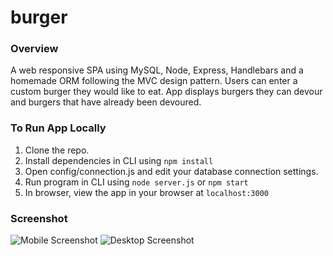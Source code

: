 # burger
### Overview
A web responsive SPA using MySQL, Node, Express, Handlebars and a homemade ORM following the MVC design pattern. Users can enter a custom burger they would like to eat. App displays burgers they can devour and burgers that have already been devoured.

### To Run App Locally
1. Clone the repo.
2. Install dependencies in CLI using `npm install`
3. Open config/connection.js and edit your database connection settings.
4. Run program in CLI using `node server.js` or `npm start`
5. In browser, view the app in your browser at `localhost:3000`

### Screenshot

![Mobile Screenshot](https://i.imgur.com/53jwcHt.png)
![Desktop Screenshot](https://i.imgur.com/gsYZUvQ.png)



